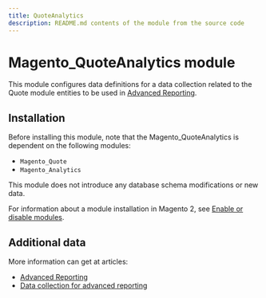 ```yaml
---
title: QuoteAnalytics
description: README.md contents of the module from the source code
---
```


# Magento_QuoteAnalytics module

This module configures data definitions for a data collection related to the Quote module entities to be used in [Advanced Reporting](https://devdocs.magento.com/guides/v2.4/advanced-reporting/modules.html).

## Installation

Before installing this module, note that the Magento_QuoteAnalytics is dependent on the following modules:

- `Magento_Quote`
- `Magento_Analytics`

This module does not introduce any database schema modifications or new data.

For information about a module installation in Magento 2, see [Enable or disable modules](https://devdocs.magento.com/guides/v2.4/install-gde/install/cli/install-cli-subcommands-enable.html).

## Additional data

More information can get at articles:

- [Advanced Reporting](https://devdocs.magento.com/guides/v2.4/advanced-reporting/overview.html)
- [Data collection for advanced reporting](https://devdocs.magento.com/guides/v2.4/advanced-reporting/data-collection.html)
